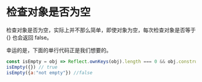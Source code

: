 # 检查对象是否为空

检查对象是否为空，实际上并不那么简单，即使对象为空，每次检查对象是否等于 {} 也会返回 false。

幸运的是，下面的单行代码正是我们想要的。

```js
const isEmpty = obj => Reflect.ownKeys(obj).length === 0 && obj.constructor === Object;
isEmpty({}) // true
isEmpty({a:"not empty"}) //false
```
